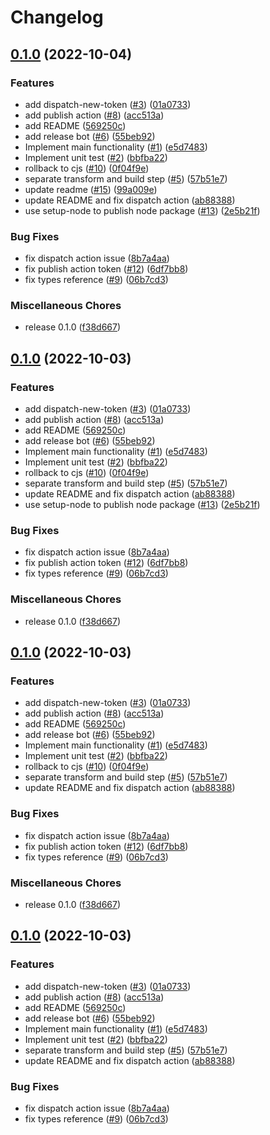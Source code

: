 # Changelog

## [0.1.0](https://github.com/instill-ai/design-token/compare/v0.1.0...v0.1.0) (2022-10-04)


### Features

* add dispatch-new-token ([#3](https://github.com/instill-ai/design-token/issues/3)) ([01a0733](https://github.com/instill-ai/design-token/commit/01a0733a5eeefc3cf021c40d4c24936ae26aaf82))
* add publish action ([#8](https://github.com/instill-ai/design-token/issues/8)) ([acc513a](https://github.com/instill-ai/design-token/commit/acc513a0c4c066755bba7d4db901d4624a4fe380))
* add README ([569250c](https://github.com/instill-ai/design-token/commit/569250cae3a15f8eeb5df2db8940003c7e39fed8))
* add release bot ([#6](https://github.com/instill-ai/design-token/issues/6)) ([55beb92](https://github.com/instill-ai/design-token/commit/55beb92a7f664ceca68c449126f47a941ff22221))
* Implement main functionality ([#1](https://github.com/instill-ai/design-token/issues/1)) ([e5d7483](https://github.com/instill-ai/design-token/commit/e5d7483ffe9c42e721bfffeafac80852442e5795))
* Implement unit test ([#2](https://github.com/instill-ai/design-token/issues/2)) ([bbfba22](https://github.com/instill-ai/design-token/commit/bbfba2293f811675007362a74d9354512913ce03))
* rollback to cjs ([#10](https://github.com/instill-ai/design-token/issues/10)) ([0f04f9e](https://github.com/instill-ai/design-token/commit/0f04f9e382372862d7844fc2d625001ae148821e))
* separate transform and build step ([#5](https://github.com/instill-ai/design-token/issues/5)) ([57b51e7](https://github.com/instill-ai/design-token/commit/57b51e75c78bdeaa9285a224b4f29be5fcf9bdbc))
* update readme ([#15](https://github.com/instill-ai/design-token/issues/15)) ([99a009e](https://github.com/instill-ai/design-token/commit/99a009ee508917f16d3e6e082608905d7722defc))
* update README and fix dispatch action ([ab88388](https://github.com/instill-ai/design-token/commit/ab883883a205e45f036efc936f1ba0a30014cce5))
* use setup-node to publish node package ([#13](https://github.com/instill-ai/design-token/issues/13)) ([2e5b21f](https://github.com/instill-ai/design-token/commit/2e5b21f8d5e68646fe4dd53cb8950793d6e75690))


### Bug Fixes

* fix dispatch action issue ([8b7a4aa](https://github.com/instill-ai/design-token/commit/8b7a4aa0a4308298f98793af77d1d0a6e3743c63))
* fix publish action token ([#12](https://github.com/instill-ai/design-token/issues/12)) ([6df7bb8](https://github.com/instill-ai/design-token/commit/6df7bb867a9937ad518e8bda3985cf8fa6ea0735))
* fix types reference ([#9](https://github.com/instill-ai/design-token/issues/9)) ([06b7cd3](https://github.com/instill-ai/design-token/commit/06b7cd3ff3d2cf442b71c03c92232ad3186f1363))


### Miscellaneous Chores

* release 0.1.0 ([f38d667](https://github.com/instill-ai/design-token/commit/f38d667a71a2d99803be850121291e6eda73076a))

## [0.1.0](https://github.com/instill-ai/design-token/compare/v0.1.0...v0.1.0) (2022-10-03)


### Features

* add dispatch-new-token ([#3](https://github.com/instill-ai/design-token/issues/3)) ([01a0733](https://github.com/instill-ai/design-token/commit/01a0733a5eeefc3cf021c40d4c24936ae26aaf82))
* add publish action ([#8](https://github.com/instill-ai/design-token/issues/8)) ([acc513a](https://github.com/instill-ai/design-token/commit/acc513a0c4c066755bba7d4db901d4624a4fe380))
* add README ([569250c](https://github.com/instill-ai/design-token/commit/569250cae3a15f8eeb5df2db8940003c7e39fed8))
* add release bot ([#6](https://github.com/instill-ai/design-token/issues/6)) ([55beb92](https://github.com/instill-ai/design-token/commit/55beb92a7f664ceca68c449126f47a941ff22221))
* Implement main functionality ([#1](https://github.com/instill-ai/design-token/issues/1)) ([e5d7483](https://github.com/instill-ai/design-token/commit/e5d7483ffe9c42e721bfffeafac80852442e5795))
* Implement unit test ([#2](https://github.com/instill-ai/design-token/issues/2)) ([bbfba22](https://github.com/instill-ai/design-token/commit/bbfba2293f811675007362a74d9354512913ce03))
* rollback to cjs ([#10](https://github.com/instill-ai/design-token/issues/10)) ([0f04f9e](https://github.com/instill-ai/design-token/commit/0f04f9e382372862d7844fc2d625001ae148821e))
* separate transform and build step ([#5](https://github.com/instill-ai/design-token/issues/5)) ([57b51e7](https://github.com/instill-ai/design-token/commit/57b51e75c78bdeaa9285a224b4f29be5fcf9bdbc))
* update README and fix dispatch action ([ab88388](https://github.com/instill-ai/design-token/commit/ab883883a205e45f036efc936f1ba0a30014cce5))
* use setup-node to publish node package ([#13](https://github.com/instill-ai/design-token/issues/13)) ([2e5b21f](https://github.com/instill-ai/design-token/commit/2e5b21f8d5e68646fe4dd53cb8950793d6e75690))


### Bug Fixes

* fix dispatch action issue ([8b7a4aa](https://github.com/instill-ai/design-token/commit/8b7a4aa0a4308298f98793af77d1d0a6e3743c63))
* fix publish action token ([#12](https://github.com/instill-ai/design-token/issues/12)) ([6df7bb8](https://github.com/instill-ai/design-token/commit/6df7bb867a9937ad518e8bda3985cf8fa6ea0735))
* fix types reference ([#9](https://github.com/instill-ai/design-token/issues/9)) ([06b7cd3](https://github.com/instill-ai/design-token/commit/06b7cd3ff3d2cf442b71c03c92232ad3186f1363))


### Miscellaneous Chores

* release 0.1.0 ([f38d667](https://github.com/instill-ai/design-token/commit/f38d667a71a2d99803be850121291e6eda73076a))

## [0.1.0](https://github.com/instill-ai/design-token/compare/v0.1.0...v0.1.0) (2022-10-03)


### Features

* add dispatch-new-token ([#3](https://github.com/instill-ai/design-token/issues/3)) ([01a0733](https://github.com/instill-ai/design-token/commit/01a0733a5eeefc3cf021c40d4c24936ae26aaf82))
* add publish action ([#8](https://github.com/instill-ai/design-token/issues/8)) ([acc513a](https://github.com/instill-ai/design-token/commit/acc513a0c4c066755bba7d4db901d4624a4fe380))
* add README ([569250c](https://github.com/instill-ai/design-token/commit/569250cae3a15f8eeb5df2db8940003c7e39fed8))
* add release bot ([#6](https://github.com/instill-ai/design-token/issues/6)) ([55beb92](https://github.com/instill-ai/design-token/commit/55beb92a7f664ceca68c449126f47a941ff22221))
* Implement main functionality ([#1](https://github.com/instill-ai/design-token/issues/1)) ([e5d7483](https://github.com/instill-ai/design-token/commit/e5d7483ffe9c42e721bfffeafac80852442e5795))
* Implement unit test ([#2](https://github.com/instill-ai/design-token/issues/2)) ([bbfba22](https://github.com/instill-ai/design-token/commit/bbfba2293f811675007362a74d9354512913ce03))
* rollback to cjs ([#10](https://github.com/instill-ai/design-token/issues/10)) ([0f04f9e](https://github.com/instill-ai/design-token/commit/0f04f9e382372862d7844fc2d625001ae148821e))
* separate transform and build step ([#5](https://github.com/instill-ai/design-token/issues/5)) ([57b51e7](https://github.com/instill-ai/design-token/commit/57b51e75c78bdeaa9285a224b4f29be5fcf9bdbc))
* update README and fix dispatch action ([ab88388](https://github.com/instill-ai/design-token/commit/ab883883a205e45f036efc936f1ba0a30014cce5))


### Bug Fixes

* fix dispatch action issue ([8b7a4aa](https://github.com/instill-ai/design-token/commit/8b7a4aa0a4308298f98793af77d1d0a6e3743c63))
* fix publish action token ([#12](https://github.com/instill-ai/design-token/issues/12)) ([6df7bb8](https://github.com/instill-ai/design-token/commit/6df7bb867a9937ad518e8bda3985cf8fa6ea0735))
* fix types reference ([#9](https://github.com/instill-ai/design-token/issues/9)) ([06b7cd3](https://github.com/instill-ai/design-token/commit/06b7cd3ff3d2cf442b71c03c92232ad3186f1363))


### Miscellaneous Chores

* release 0.1.0 ([f38d667](https://github.com/instill-ai/design-token/commit/f38d667a71a2d99803be850121291e6eda73076a))

## [0.1.0](https://github.com/instill-ai/design-token/compare/v0.0.2...v0.1.0) (2022-10-03)


### Features

* add dispatch-new-token ([#3](https://github.com/instill-ai/design-token/issues/3)) ([01a0733](https://github.com/instill-ai/design-token/commit/01a0733a5eeefc3cf021c40d4c24936ae26aaf82))
* add publish action ([#8](https://github.com/instill-ai/design-token/issues/8)) ([acc513a](https://github.com/instill-ai/design-token/commit/acc513a0c4c066755bba7d4db901d4624a4fe380))
* add README ([569250c](https://github.com/instill-ai/design-token/commit/569250cae3a15f8eeb5df2db8940003c7e39fed8))
* add release bot ([#6](https://github.com/instill-ai/design-token/issues/6)) ([55beb92](https://github.com/instill-ai/design-token/commit/55beb92a7f664ceca68c449126f47a941ff22221))
* Implement main functionality ([#1](https://github.com/instill-ai/design-token/issues/1)) ([e5d7483](https://github.com/instill-ai/design-token/commit/e5d7483ffe9c42e721bfffeafac80852442e5795))
* Implement unit test ([#2](https://github.com/instill-ai/design-token/issues/2)) ([bbfba22](https://github.com/instill-ai/design-token/commit/bbfba2293f811675007362a74d9354512913ce03))
* separate transform and build step ([#5](https://github.com/instill-ai/design-token/issues/5)) ([57b51e7](https://github.com/instill-ai/design-token/commit/57b51e75c78bdeaa9285a224b4f29be5fcf9bdbc))
* update README and fix dispatch action ([ab88388](https://github.com/instill-ai/design-token/commit/ab883883a205e45f036efc936f1ba0a30014cce5))


### Bug Fixes

* fix dispatch action issue ([8b7a4aa](https://github.com/instill-ai/design-token/commit/8b7a4aa0a4308298f98793af77d1d0a6e3743c63))
* fix types reference ([#9](https://github.com/instill-ai/design-token/issues/9)) ([06b7cd3](https://github.com/instill-ai/design-token/commit/06b7cd3ff3d2cf442b71c03c92232ad3186f1363))
